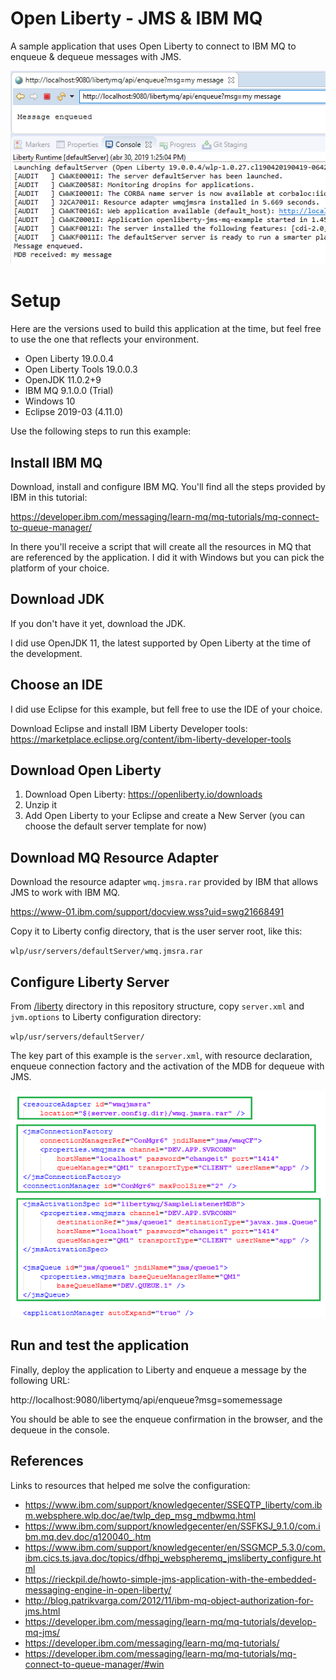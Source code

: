 # Open Liberty - JMS & IBM MQ

A sample application that uses Open Liberty to connect to IBM MQ to enqueue & dequeue messages with JMS.

<img src="./docs/working.png"/>

# Setup

Here are the versions used to build this application at the time, but feel free to use the one that reflects your environment.

* Open Liberty 19.0.0.4
* Open Liberty Tools 19.0.0.3
* OpenJDK 11.0.2+9
* IBM MQ 9.1.0.0 (Trial)
* Windows 10
* Eclipse 2019-03 (4.11.0)

Use the following steps to run this example:

## Install IBM MQ

Download, install and configure IBM MQ. You'll find all the steps provided by IBM in this tutorial:

https://developer.ibm.com/messaging/learn-mq/mq-tutorials/mq-connect-to-queue-manager/

In there you'll receive a script that will create all the resources in MQ that are referenced by the application. I did it with Windows but you can pick the platform of your choice.

## Download JDK

If you don't have it yet, download the JDK.

I did use OpenJDK 11, the latest supported by Open Liberty at the time of the development. 

## Choose an IDE

I did use Eclipse for this example, but fell free to use the IDE of your choice.

Download Eclipse and install IBM Liberty Developer tools: https://marketplace.eclipse.org/content/ibm-liberty-developer-tools

## Download Open Liberty

1. Download Open Liberty: https://openliberty.io/downloads
2. Unzip it
3. Add Open Liberty to your Eclipse and create a New Server (you can choose the default server template for now)

## Download MQ Resource Adapter

Download the resource adapter `wmq.jmsra.rar` provided by IBM that allows JMS to work with IBM MQ.

https://www-01.ibm.com/support/docview.wss?uid=swg21668491

Copy it to Liberty config directory, that is the user server root, like this:

`wlp/usr/servers/defaultServer/wmq.jmsra.rar`


## Configure Liberty Server

From [/liberty](/liberty) directory in this repository structure, copy `server.xml` and `jvm.options` to Liberty configuration directory:

`wlp/usr/servers/defaultServer/`

The key part of this example is the `server.xml`, with resource declaration, enqueue connection factory and the activation of the MDB for dequeue with JMS.

<img src="./docs/serverxml.png"/>

## Run and test the application

Finally, deploy the application to Liberty and enqueue a message by the following URL:

http://localhost:9080/libertymq/api/enqueue?msg=somemessage

You should be able to see the enqueue confirmation in the browser, and the dequeue in the console.

## References

Links to resources that helped me solve the configuration:

- https://www.ibm.com/support/knowledgecenter/SSEQTP_liberty/com.ibm.websphere.wlp.doc/ae/twlp_dep_msg_mdbwmq.html
- https://www.ibm.com/support/knowledgecenter/en/SSFKSJ_9.1.0/com.ibm.mq.dev.doc/q120040_.htm
- https://www.ibm.com/support/knowledgecenter/en/SSGMCP_5.3.0/com.ibm.cics.ts.java.doc/topics/dfhpj_webspheremq_jmsliberty_configure.html
- https://rieckpil.de/howto-simple-jms-application-with-the-embedded-messaging-engine-in-open-liberty/
- http://blog.patrikvarga.com/2012/11/ibm-mq-object-authorization-for-jms.html
- https://developer.ibm.com/messaging/learn-mq/mq-tutorials/develop-mq-jms/
- https://developer.ibm.com/messaging/learn-mq/mq-tutorials/
- https://developer.ibm.com/messaging/learn-mq/mq-tutorials/mq-connect-to-queue-manager/#win
